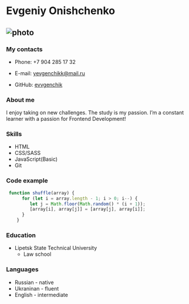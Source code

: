 
# Evgeniy Onishchenko

![photo](/../../my%20photo.jpg)
------



###   My contacts

- Phone: +7 904 285 17 32

- E-mail: yevgenchikk@mail.ru

- GitHub: [evvgenchik]( https://github.com/evvgenchik)

  

  

### About me

I enjoy taking on new challenges. The study is my passion. I’m a constant learner with a passion for Frontend Development!

### Skills

   - HTML
   - CSS/SASS
   - JavaScript(Basic)
   - Git

### Code example

```javascript
 function shuffle(array) {
      for (let i = array.length - 1; i > 0; i--) {
         let j = Math.floor(Math.random() * (i + 1));
         [array[i], array[j]] = [array[j], array[i]];
      }
    }
```

### Education

   + Lipetsk State Technical University
     - Law school

### Languages

- Russian - native
- Ukraninan - fluent 
- English - intermediate 